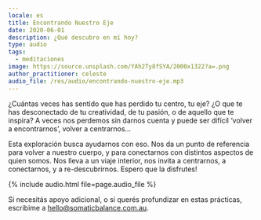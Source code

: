```yaml
---
locale: es
title: Encontrando Nuestro Eje
date: 2020-06-01
description: ¿Qué descubro en mí hoy?
type: audio
tags:
  - meditaciones
image: https://source.unsplash.com/YAh2Ty8fSYA/2000x1322?a=.png
author_practitioner: celeste
audio_file: /res/audio/encontrando-nuestro-eje.mp3
---
```


¿Cuántas veces has sentido que has perdido tu centro, tu eje? ¿O que te has desconectado de tu creatividad, de tu
pasión, o de aquello que te inspira? A veces nos perdemos sin darnos cuenta y puede ser difícil ‘volver a encontrarnos’,
volver a centrarnos... 

Esta exploración busca ayudarnos con eso. Nos da un punto de referencia para volver a nuestro
cuerpo, y para conectarnos con distintos aspectos de quien somos. Nos lleva a un viaje interior, nos invita a
centrarnos, a conectarnos, y a re-descubrirnos.  Espero que la disfrutes!


{% include audio.html  file=page.audio_file %}

Si necesitás apoyo adicional, o si querés profundizar en estas prácticas, escribime a [hello@somaticbalance.com.au](mailto:hello@somaticbalance.com.au).
